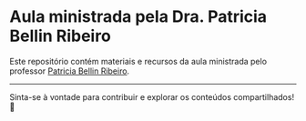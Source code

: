 # Aula ministrada pela Dra. Patricia Bellin Ribeiro

Este repositório contém materiais e recursos da aula ministrada pelo professor [Patricia Bellin Ribeiro](https://www.linkedin.com/in/dra-patricia-bellin-ribeiro-09a29172/).

---

Sinta-se à vontade para contribuir e explorar os conteúdos compartilhados! 🚀
